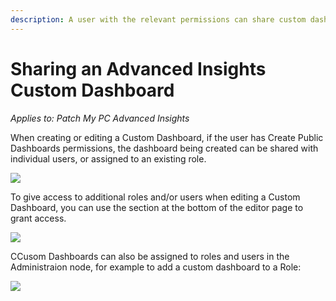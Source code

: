 ```yaml
---
description: A user with the relevant permissions can share custom dashboards
---
```


# Sharing an Advanced Insights Custom Dashboard

_Applies to: Patch My PC Advanced Insights_

When creating or editing a Custom Dashboard, if the user has Create Public Dashboards permissions, the dashboard being created can be shared with individual users, or assigned to an existing role.&#x20;

![](../../_images/image%20%281589%29.png%20"Required%20Permissions")

To give access to additional roles and/or users when editing a Custom Dashboard, you can use the section at the bottom of the editor page to grant access.

![](../../_images/image%20%281590%29.png%20"Dashboard%20Editor%20Rights%20Section")

CCusom Dashboards can also be assigned to roles and users in the Administraion node, for example to add a custom dashboard to a Role:

![](../../_images/image%20%281591%29.png%20"Adding%20a%20Custom%20Dashboard%20to%20a%20User%20Role")
